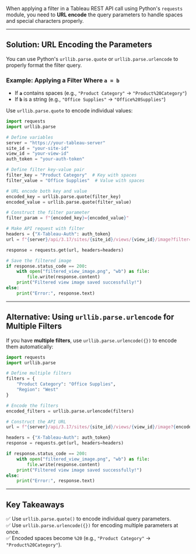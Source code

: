 When applying a filter in a Tableau REST API call using Python's `requests` module, you need to **URL encode** the query parameters to handle spaces and special characters properly.

---

## **Solution: URL Encoding the Parameters**
You can use Python's `urllib.parse.quote` or `urllib.parse.urlencode` to properly format the filter query.

### **Example: Applying a Filter Where `a = b`**
- If **`a`** contains spaces (e.g., `"Product Category"` → `"Product%20Category"`)
- If **`b`** is a string (e.g., `"Office Supplies"` → `"Office%20Supplies"`)

Use `urllib.parse.quote` to encode individual values:

```python
import requests
import urllib.parse

# Define variables
server = "https://your-tableau-server"
site_id = "your-site-id"
view_id = "your-view-id"
auth_token = "your-auth-token"

# Define filter key-value pair
filter_key = "Product Category"  # Key with spaces
filter_value = "Office Supplies"  # Value with spaces

# URL encode both key and value
encoded_key = urllib.parse.quote(filter_key)
encoded_value = urllib.parse.quote(filter_value)

# Construct the filter parameter
filter_param = f"{encoded_key}={encoded_value}"

# Make API request with filter
headers = {"X-Tableau-Auth": auth_token}
url = f"{server}/api/3.17/sites/{site_id}/views/{view_id}/image?filter={filter_param}"

response = requests.get(url, headers=headers)

# Save the filtered image
if response.status_code == 200:
    with open("filtered_view_image.png", "wb") as file:
        file.write(response.content)
    print("Filtered view image saved successfully!")
else:
    print("Error:", response.text)
```

---

## **Alternative: Using `urllib.parse.urlencode` for Multiple Filters**
If you have **multiple filters**, use `urllib.parse.urlencode({})` to encode them automatically:

```python
import requests
import urllib.parse

# Define multiple filters
filters = {
    "Product Category": "Office Supplies",
    "Region": "West"
}

# Encode the filters
encoded_filters = urllib.parse.urlencode(filters)

# Construct the API URL
url = f"{server}/api/3.17/sites/{site_id}/views/{view_id}/image?{encoded_filters}"

headers = {"X-Tableau-Auth": auth_token}
response = requests.get(url, headers=headers)

if response.status_code == 200:
    with open("filtered_view_image.png", "wb") as file:
        file.write(response.content)
    print("Filtered view image saved successfully!")
else:
    print("Error:", response.text)
```

---

## **Key Takeaways**
✅ Use `urllib.parse.quote()` to encode individual query parameters.  
✅ Use `urllib.parse.urlencode({})` for encoding multiple parameters at once.  
✅ Encoded spaces become `%20` (e.g., `"Product Category"` → `"Product%20Category"`).  
